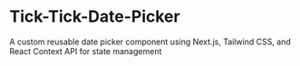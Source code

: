 # Tick-Tick-Date-Picker
A custom reusable date picker component using Next.js, Tailwind CSS, and React Context API for state management
